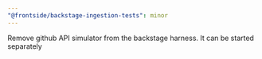 ```yaml
---
"@frontside/backstage-ingestion-tests": minor
---
```

Remove github API simulator from the backstage harness. It can
be started separately
